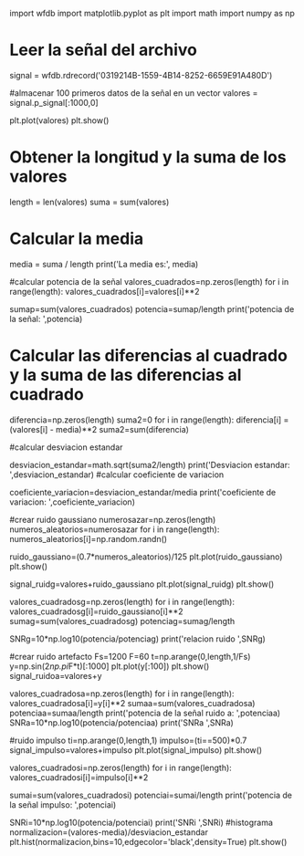 import wfdb
import matplotlib.pyplot as plt
import math
import numpy as np


# Leer la señal del archivo
signal = wfdb.rdrecord('0319214B-1559-4B14-8252-6659E91A480D')

#almacenar 100 primeros datos de la señal en un vector 
valores = signal.p_signal[:1000,0]

plt.plot(valores)
plt.show()
# Obtener la longitud y la suma de los valores
length = len(valores)
suma = sum(valores)

# Calcular la media
media = suma / length
print('La media es:', media)

#calcular potencia de la señal
valores_cuadrados=np.zeros(length)
for i in range(length):
    valores_cuadrados[i]=valores[i]**2
    
sumap=sum(valores_cuadrados)
potencia=sumap/length
print('potencia de la señal: ',potencia)

# Calcular las diferencias al cuadrado y la suma de las diferencias al cuadrado
diferencia=np.zeros(length)
suma2=0
for i in range(length):
    diferencia[i] = (valores[i] - media)**2
    suma2=sum(diferencia)
    
    
#calcular desviacion estandar
   
desviacion_estandar=math.sqrt(suma2/length)
print('Desviacion estandar: ',desviacion_estandar)
#calcular coeficiente de variacion

coeficiente_variacion=desviacion_estandar/media
print('coeficiente de variacion: ',coeficiente_variacion)

#crear ruido gaussiano
numerosazar=np.zeros(length)
numeros_aleatorios=numerosazar
for i in range(length):
 numeros_aleatorios[i]=np.random.randn()

ruido_gaussiano=(0.7*numeros_aleatorios)/125
plt.plot(ruido_gaussiano)
plt.show()

signal_ruidg=valores+ruido_gaussiano
plt.plot(signal_ruidg)
plt.show()

valores_cuadradosg=np.zeros(length)
for i in range(length):
    valores_cuadradosg[i]=ruido_gaussiano[i]**2
sumag=sum(valores_cuadradosg)
potenciag=sumag/length

SNRg=10*np.log10(potencia/potenciag)
print('relacion ruido ',SNRg)

#crear ruido artefacto
Fs=1200
F=60
t=np.arange(0,length,1/Fs)
y=np.sin(2*np.pi*F*t)[:1000]
plt.plot(y[:100])
plt.show()
signal_ruidoa=valores+y

valores_cuadradosa=np.zeros(length)
for i in range(length):
    valores_cuadradosa[i]=y[i]**2
sumaa=sum(valores_cuadradosa)
potenciaa=sumaa/length
print('potencia de la señal ruido a: ',potenciaa)
SNRa=10*np.log10(potencia/potenciaa)
print('SNRa ',SNRa)

#ruido impulso
ti=np.arange(0,length,1)
impulso=(ti==500)*0.7
signal_impulso=valores+impulso
plt.plot(signal_impulso)
plt.show()

valores_cuadradosi=np.zeros(length)
for i in range(length):
    valores_cuadradosi[i]=impulso[i]**2
    
sumai=sum(valores_cuadradosi)
potenciai=sumai/length
print('potencia de la señal impulso: ',potenciai)

SNRi=10*np.log10(potencia/potenciai)
print('SNRi ',SNRi)
#histograma
normalizacion=(valores-media)/desviacion_estandar
plt.hist(normalizacion,bins=10,edgecolor='black',density=True)
plt.show()
